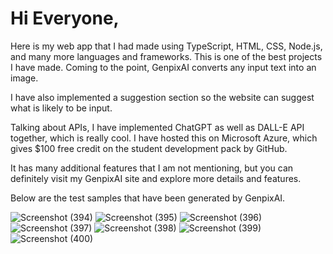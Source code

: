 # Hi Everyone,

Here is my web app that I had made using TypeScript, HTML, CSS, Node.js, and many more languages and frameworks.
This is one of the best projects I have made. Coming to the point, GenpixAI converts any input text into an image.

I have also implemented a suggestion section so the website can suggest what is likely to be input.

Talking about APIs, I have implemented ChatGPT as well as DALL-E API together, which is really cool. 
I have hosted this on Microsoft Azure, which gives $100 free credit on the student development pack by GitHub.

It has many additional features that I am not mentioning, but you can definitely visit my GenpixAI site and explore more details and features.

Below are the test samples that have been generated by GenpixAI.


![Screenshot (394)](https://github.com/siddharthgauts/GenpixAI/assets/95357196/083579cb-69c2-4bff-9177-d0946616cf2e)
![Screenshot (395)](https://github.com/siddharthgauts/GenpixAI/assets/95357196/0972e6a3-a36d-433a-a356-b9ba7fcb5235)
![Screenshot (396)](https://github.com/siddharthgauts/GenpixAI/assets/95357196/90ffbfc2-75ab-4249-8d48-387ec5efa03f)
![Screenshot (397)](https://github.com/siddharthgauts/GenpixAI/assets/95357196/b9a29073-6c2a-4e5b-99ea-505f43ade2bc)
![Screenshot (398)](https://github.com/siddharthgauts/GenpixAI/assets/95357196/1f318e01-f2c8-4380-ab2c-5dd9dc823b93)
![Screenshot (399)](https://github.com/siddharthgauts/GenpixAI/assets/95357196/ba840ee2-7d62-4f57-b0fc-da3d5d37e083)
![Screenshot (400)](https://github.com/siddharthgauts/GenpixAI/assets/95357196/dd312067-05a7-4751-bb3b-53c6fe187c26)

